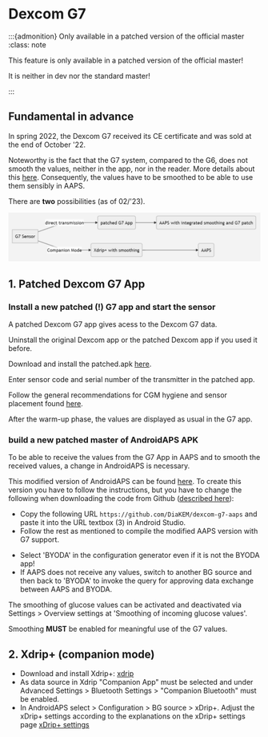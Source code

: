 # Dexcom G7

:::{admonition} Only available in a patched version of the official master
:class: note

This feature is only available in a patched version of the official master!

It is neither in dev nor the standard master!

:::

## Fundamental in advance

In spring 2022, the Dexcom G7 received its CE certificate and was sold at the end of October '22.

Noteworthy is the fact that the G7 system, compared to the G6, does not smooth the values, neither in the app, nor in the reader. More details about this [here](https://www.dexcom.com/en-us/faqs/why-does-past-cgm-data-look-different-from-past-data-on-receiver-and-follow-app). Consequently, the values have to be smoothed to be able to use them sensibly in AAPS.

There are **two** possibilities (as of 02/'23).

![DexcomG7.md](../images/DexcomG7.png)

## 1.  Patched Dexcom G7 App

### Install a new patched (!) G7 app and start the sensor

A patched Dexcom G7 app gives acess to the Dexcom G7 data.

Uninstall the original Dexcom app or the patched Dexcom app if you used it before.

Download and install the patched.apk [here](https://github.com/authorgambel/g7/blob/main/dexcom.g7.compatibility.errorcodes.aaps.v1.3.3.3527.apk).

Enter sensor code and serial number of the transmitter in the patched app.

Follow the general recommendations for CGM hygiene and sensor placement found [here](../Hardware/GeneralCGMRecommendation.md).

After the warm-up phase, the values are displayed as usual in the G7 app.

### build a new patched master of AndroidAPS APK

To be able to receive the values from the G7 App in AAPS and to smooth the received values, a change in AndroidAPS is necessary.

This modified version of AndroidAPS can be found [here](https://github.com/DiaKEM/dexcom-g7-aaps). To create this version you have to follow the instructions, but you have to change the following when downloading the code from Github ([described here](https://androidaps.readthedocs.io/de/latest/Installing-AndroidAPS/Building-APK.html#androidaps-code-herunterladen)):

* Copy the following URL `https://github.com/DiaKEM/dexcom-g7-aaps` and paste it into the URL textbox (3) in Android Studio.
* Follow the rest as mentioned to compile the modified AAPS version with G7 support.

- Select 'BYODA' in the configuration generator even if it is not the BYODA app!
- If AAPS does not receive any values, switch to another BG source and then back to 'BYODA' to invoke the query for approving data exchange between AAPS and BYODA.


The smoothing of glucose values can be activated and deactivated via Settings > Overview settings at 'Smoothing of incoming glucose values'.

Smoothing **MUST** be enabled for meaningful use of the G7 values.

## 2. Xdrip+ (companion mode)

-   Download and install Xdrip+: [xdrip](https://github.com/NightscoutFoundation/xDrip)
- As data source in Xdrip "Companion App" must be selected and under Advanced Settings > Bluetooth Settings > "Companion Bluetooth" must be enabled.
- In AndroidAPS select  > Configuration > BG source > xDrip+. Adjust the xDrip+ settings according to the explanations on the xDrip+ settings page  [xDrip+ settings](../Configuration/xdrip.md) 

